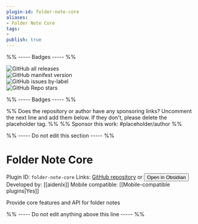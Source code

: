 ```yaml
---
plugin-id: folder-note-core
aliases:
- Folder Note Core
tags: 
- 
publish: true
---
```


%% ----- Badges ----- %%

![GitHub all releases](https://img.shields.io/github/downloads/aidenlx/folder-note-core/total?color=573E7A&logo=github&style=for-the-badge)   
![GitHub manifest version](https://img.shields.io/github/manifest-json/v/aidenlx/folder-note-core?color=573E7A&logo=github&style=for-the-badge)   
![GitHub issues by-label](https://img.shields.io/github/issues/aidenlx/folder-note-core/help%20wanted?color=573E7A&logo=github&style=for-the-badge)   
![GitHub Repo stars](https://img.shields.io/github/stars/aidenlx/folder-note-core?color=573E7A&logo=github&style=for-the-badge)

%% ----- Badges ----- %%

%% Does the repository or author have any sponsoring links? Uncomment the next line and add them below. If they don't, please delete the placeholder tag. %%
%% Sponsor this work: #placeholder/author %%

%% ----- Do not edit this section ----- %%

# Folder Note Core

Plugin ID: `folder-note-core`
Links: [GitHub repository](https://github.com/aidenlx/folder-note-core) or [<button id=HH>Open in Obsidian</button>](obsidian://goto-plugin?id=folder-note-core)
Developed by: [[aidenlx]]
Mobile compatible: [[Mobile-compatible plugins|Yes]]

Provide core features and API for folder notes

%% ----- Do not edit anything above this line ----- %% 
